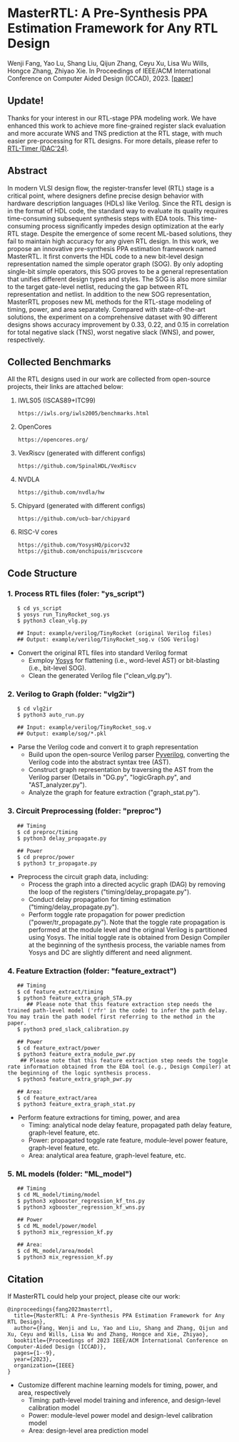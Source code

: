 # MasterRTL: A Pre-Synthesis PPA Estimation Framework for Any RTL Design

Wenji Fang, Yao Lu, Shang Liu, Qijun Zhang, Ceyu Xu, Lisa Wu Wills, Hongce Zhang, Zhiyao Xie. In Proceedings of IEEE/ACM International Conference on Computer Aided Design (ICCAD), 2023. [[paper]](https://ieeexplore.ieee.org/abstract/document/10323951)

## Update!
Thanks for your interest in our RTL-stage PPA modeling work. We have enhanced this work to achieve more fine-grained register slack evaluation and more accurate WNS and TNS prediction at the RTL stage, with much easier pre-processing for RTL designs. For more details, please refer to [RTL-Timer (DAC'24)](https://github.com/hkust-zhiyao/RTL-Timer).

## Abstract

In modern VLSI design flow, the register-transfer level (RTL) stage is a critical point, where designers define precise design behavior with hardware description languages (HDLs) like Verilog. Since the RTL design is in the format of HDL code, the standard way to evaluate its quality requires time-consuming subsequent synthesis steps with EDA tools. This time-consuming process significantly impedes design optimization at the early RTL stage. Despite the emergence of some recent ML-based solutions, they fail to maintain high accuracy for any given RTL design. In this work, we propose an innovative pre-synthesis PPA estimation framework named MasterRTL. It first converts the HDL code to a new bit-level design representation named the simple operator graph (SOG). By only adopting single-bit simple operators, this SOG proves to be a general representation that unifies different design types and styles. The SOG is also more similar to the target gate-level netlist, reducing the gap between RTL representation and netlist. In addition to the new SOG representation, MasterRTL proposes new ML methods for the RTL-stage modeling of timing, power, and area separately. Compared with state-of-the-art solutions, the experiment on a comprehensive dataset with 90 different designs shows accuracy improvement by 0.33, 0.22, and 0.15 in correlation for total negative slack (TNS), worst negative slack (WNS), and power, respectively.

## Collected Benchmarks
All the RTL designs used in our work are collected from open-source projects, their links are attached below:

1. IWLS05 (ISCAS89+ITC99)
   ```
   https://iwls.org/iwls2005/benchmarks.html
   ```
2. OpenCores
   ```
   https://opencores.org/
   ```
2. VexRiscv (generated with different configs)
   ```
   https://github.com/SpinalHDL/VexRiscv
   ```
3. NVDLA
   ```
   https://github.com/nvdla/hw
   ```
4. Chipyard (generated with different configs)
   ```
   https://github.com/ucb-bar/chipyard
   ```
5. RISC-V cores
   ```
   https://github.com/YosysHQ/picorv32
   https://github.com/onchipuis/mriscvcore
   ```

## Code Structure

### 1. Process RTL files (foler: "ys_script")

```
   $ cd ys_script
   $ yosys run_TinyRocket_sog.ys
   $ python3 clean_vlg.py
   
   ## Input: example/verilog/TinyRocket (original Verilog files)
   ## Output: example/verilog/TinyRocket_sog.v (SOG Verilog)
```

* Convert the original RTL files into standard Verilog format
  * Exmploy [Yosys](https://github.com/YosysHQ/yosys) for flattening (i.e., word-level AST) or bit-blasting (i.e., bit-level SOG).
  * Clean the generated Verilog file ("clean_vlg.py").

### 2. Verilog to Graph (folder: "vlg2ir")

```
   $ cd vlg2ir
   $ python3 auto_run.py
   
   ## Input: example/verilog/TinyRocket_sog.v
   ## Output: example/sog/*.pkl
```

* Parse the Verilog code and convert it to graph representation
  * Build upon the open-source Verilog parser [Pyverilog](https://github.com/PyHDI/Pyverilog), converting the Verilog code into the abstract syntax tree (AST).
  * Construct graph representation by traversing the AST from the Verilog parser (Details in "DG.py", "logicGraph.py", and "AST_analyzer.py").
  * Analyze the graph for feature extraction ("graph_stat.py").

### 3. Circuit Preprocessing (folder: "preproc")

```
   ## Timing
   $ cd preproc/timing
   $ python3 delay_propagate.py
   
   ## Power
   $ cd preproc/power
   $ python3 tr_propagate.py
```

* Preprocess the circuit graph data, including:
  * Process the graph into a directed acyclic graph (DAG) by removing the loop of the registers ("timing/delay_propagate.py").
  * Conduct delay propagation for timing estimation ("timing/delay_propagate.py").
  * Perform toggle rate propagation for power prediction ("power/tr_propagate.py"). Note that the toggle rate propagation is performed at the module level and the original Verilog is partitioned using Yosys. The initial toggle rate is obtained from Design Compiler at the beginning of the synthesis process, the variable names from Yosys and DC are slightly different and need alignment.

### 4. Feature Extraction (folder: "feature_extract")

```
   ## Timing
   $ cd feature_extract/timing
   $ python3 feature_extra_graph_STA.py
	  ## Please note that this feature extraction step needs the trained path-level model ('rfr' in the code) to infer the path delay. You may train the path model first referring to the method in the paper. 
   $ python3 pred_slack_calibration.py
   
   ## Power
   $ cd feature_extract/power
   $ python3 feature_extra_module_pwr.py
    ## Please note that this feature extraction step needs the toggle rate information obtained from the EDA tool (e.g., Design Compiler) at the beginning of the logic synthesis process. 
   $ python3 feature_extra_graph_pwr.py
   
   ## Area:
   $ cd feature_extract/area
   $ python3 feature_extra_graph_stat.py
```

* Perform feature extractions for timing, power, and area
  * Timing: analytical node delay feature, propagated path delay feature, graph-level feature, etc.
  * Power: propagated toggle rate feature, module-level power feature, graph-level feature, etc.
  * Area: analytical area feature, graph-level feature, etc.

### 5. ML models (folder: "ML_model")

```
   ## Timing
   $ cd ML_model/timing/model
   $ python3 xgbooster_regression_kf_tns.py
   $ python3 xgbooster_regression_kf_wns.py
   
   ## Power
   $ cd ML_model/power/model
   $ python3 mix_regression_kf.py
   
   ## Area:
   $ cd ML_model/area/model
   $ python3 mix_regression_kf.py
```

## Citation
If MasterRTL could help your project, please cite our work:

```
@inproceedings{fang2023masterrtl,
  title={MasterRTL: A Pre-Synthesis PPA Estimation Framework for Any RTL Design},
  author={Fang, Wenji and Lu, Yao and Liu, Shang and Zhang, Qijun and Xu, Ceyu and Wills, Lisa Wu and Zhang, Hongce and Xie, Zhiyao},
  booktitle={Proceedings of 2023 IEEE/ACM International Conference on Computer-Aided Design (ICCAD)},
  pages={1--9},
  year={2023},
  organization={IEEE}
}
```

* Customize different machine learning models for timing, power, and area, respectively
  * Timing: path-level model training and inference, and design-level calibration model
  * Power: module-level power model and design-level calibration model
  * Area: design-level area prediction model
